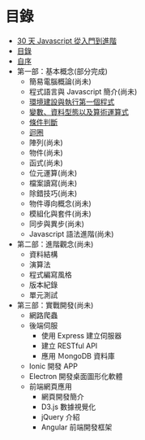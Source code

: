 # 目錄

- [30 天 Javascript 從入門到進階](README.md)
- [目錄](SUMMARY.md)
- [自序](PREFACE.md)
- 第一部：基本概念(部分完成)
  - 簡易電腦概論(尚未)
  - 程式語言與 Javascript 簡介(尚未)
  - [環境建設與執行第一個程式](PART1/setups.md)
  - [變數、資料型態以及算術運算式](PART1/variables.md)
  - [條件判斷](PART1/condition.md)
  - [迴圈](PART1/loop.md)
  - 陣列(尚未)
  - 物件(尚未)
  - 函式(尚未)
  - 位元運算(尚未)
  - 檔案讀寫(尚未)
  - 除錯技巧(尚未)
  - 物件導向概念(尚未)
  - 模組化與套件(尚未)
  - 同步與異步(尚未)
  - Javascript 語法進階(尚未)
- 第二部：進階觀念(尚未)
  - 資料結構
  - 演算法
  - 程式編寫風格
  - 版本紀錄
  - 單元測試
- 第三部：實戰開發(尚未)
  - 網路爬蟲
  - 後端伺服
    - 使用 Express 建立伺服器
    - 建立 RESTful API
    - 應用 ＭongoDB 資料庫
  - Ionic 開發 APP
  - Electron 開發桌面圖形化軟體
  - 前端網頁應用
    - 網頁開發簡介
    - D3.js 數據視覺化
    - jQuery 介紹
    - Angular 前端開發框架
